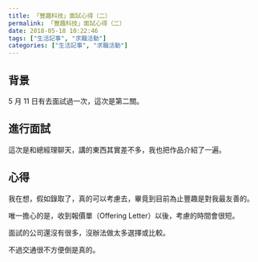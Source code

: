 ```yaml
---
title: 「豐趣科技」面試心得（二）
permalink: 「豐趣科技」面試心得（二）
date: 2018-05-18 10:22:46
tags: ["生活記事", "求職活動"]
categories: ["生活記事", "求職活動"]
---
```


## 背景

5 月 11 日有去面試過一次，這次是第二關。

## 進行面試

這次是和總經理聊天，講的東西其實差不多，我也把作品介紹了一遍。

## 心得

我在想，假如錄取了，真的可以考慮去，畢竟到目前為止豐趣是對我最友善的。

唯一擔心的是，收到報價單（Offering Letter）以後，考慮的時間會很短。

面試的公司還沒有很多，沒辦法做太多選擇或比較。

不過交通很不方便倒是真的。
